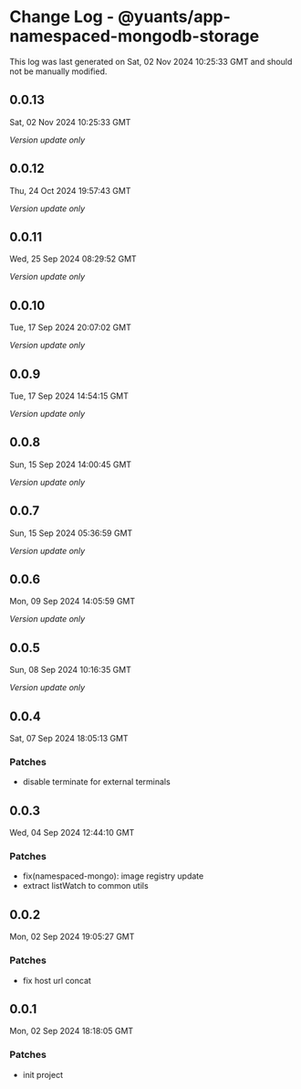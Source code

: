 # Change Log - @yuants/app-namespaced-mongodb-storage

This log was last generated on Sat, 02 Nov 2024 10:25:33 GMT and should not be manually modified.

## 0.0.13
Sat, 02 Nov 2024 10:25:33 GMT

_Version update only_

## 0.0.12
Thu, 24 Oct 2024 19:57:43 GMT

_Version update only_

## 0.0.11
Wed, 25 Sep 2024 08:29:52 GMT

_Version update only_

## 0.0.10
Tue, 17 Sep 2024 20:07:02 GMT

_Version update only_

## 0.0.9
Tue, 17 Sep 2024 14:54:15 GMT

_Version update only_

## 0.0.8
Sun, 15 Sep 2024 14:00:45 GMT

_Version update only_

## 0.0.7
Sun, 15 Sep 2024 05:36:59 GMT

_Version update only_

## 0.0.6
Mon, 09 Sep 2024 14:05:59 GMT

_Version update only_

## 0.0.5
Sun, 08 Sep 2024 10:16:35 GMT

_Version update only_

## 0.0.4
Sat, 07 Sep 2024 18:05:13 GMT

### Patches

- disable terminate for external terminals

## 0.0.3
Wed, 04 Sep 2024 12:44:10 GMT

### Patches

- fix(namespaced-mongo): image registry update
- extract listWatch to common utils

## 0.0.2
Mon, 02 Sep 2024 19:05:27 GMT

### Patches

- fix host url concat

## 0.0.1
Mon, 02 Sep 2024 18:18:05 GMT

### Patches

- init project

